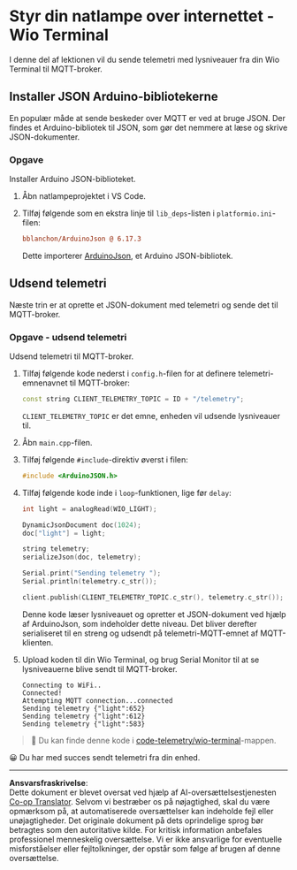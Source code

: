 <!--
CO_OP_TRANSLATOR_METADATA:
{
  "original_hash": "4bcc29fe2b65e56eada83d2476279227",
  "translation_date": "2025-08-27T21:52:55+00:00",
  "source_file": "1-getting-started/lessons/4-connect-internet/wio-terminal-telemetry.md",
  "language_code": "da"
}
-->
# Styr din natlampe over internettet - Wio Terminal

I denne del af lektionen vil du sende telemetri med lysniveauer fra din Wio Terminal til MQTT-broker.

## Installer JSON Arduino-bibliotekerne

En populær måde at sende beskeder over MQTT er ved at bruge JSON. Der findes et Arduino-bibliotek til JSON, som gør det nemmere at læse og skrive JSON-dokumenter.

### Opgave

Installer Arduino JSON-biblioteket.

1. Åbn natlampeprojektet i VS Code.

1. Tilføj følgende som en ekstra linje til `lib_deps`-listen i `platformio.ini`-filen:

    ```ini
    bblanchon/ArduinoJson @ 6.17.3
    ```

    Dette importerer [ArduinoJson](https://arduinojson.org), et Arduino JSON-bibliotek.

## Udsend telemetri

Næste trin er at oprette et JSON-dokument med telemetri og sende det til MQTT-broker.

### Opgave - udsend telemetri

Udsend telemetri til MQTT-broker.

1. Tilføj følgende kode nederst i `config.h`-filen for at definere telemetri-emnenavnet til MQTT-broker:

    ```cpp
    const string CLIENT_TELEMETRY_TOPIC = ID + "/telemetry";
    ```

    `CLIENT_TELEMETRY_TOPIC` er det emne, enheden vil udsende lysniveauer til.

1. Åbn `main.cpp`-filen.

1. Tilføj følgende `#include`-direktiv øverst i filen:

    ```cpp
    #include <ArduinoJSON.h>
    ```

1. Tilføj følgende kode inde i `loop`-funktionen, lige før `delay`:

    ```cpp
    int light = analogRead(WIO_LIGHT);

    DynamicJsonDocument doc(1024);
    doc["light"] = light;

    string telemetry;
    serializeJson(doc, telemetry);

    Serial.print("Sending telemetry ");
    Serial.println(telemetry.c_str());

    client.publish(CLIENT_TELEMETRY_TOPIC.c_str(), telemetry.c_str());
    ```

    Denne kode læser lysniveauet og opretter et JSON-dokument ved hjælp af ArduinoJson, som indeholder dette niveau. Det bliver derefter serialiseret til en streng og udsendt på telemetri-MQTT-emnet af MQTT-klienten.

1. Upload koden til din Wio Terminal, og brug Serial Monitor til at se lysniveauerne blive sendt til MQTT-broker.

    ```output
    Connecting to WiFi..
    Connected!
    Attempting MQTT connection...connected
    Sending telemetry {"light":652}
    Sending telemetry {"light":612}
    Sending telemetry {"light":583}
    ```

> 💁 Du kan finde denne kode i [code-telemetry/wio-terminal](../../../../../1-getting-started/lessons/4-connect-internet/code-telemetry/wio-terminal)-mappen.

😀 Du har med succes sendt telemetri fra din enhed.

---

**Ansvarsfraskrivelse**:  
Dette dokument er blevet oversat ved hjælp af AI-oversættelsestjenesten [Co-op Translator](https://github.com/Azure/co-op-translator). Selvom vi bestræber os på nøjagtighed, skal du være opmærksom på, at automatiserede oversættelser kan indeholde fejl eller unøjagtigheder. Det originale dokument på dets oprindelige sprog bør betragtes som den autoritative kilde. For kritisk information anbefales professionel menneskelig oversættelse. Vi er ikke ansvarlige for eventuelle misforståelser eller fejltolkninger, der opstår som følge af brugen af denne oversættelse.